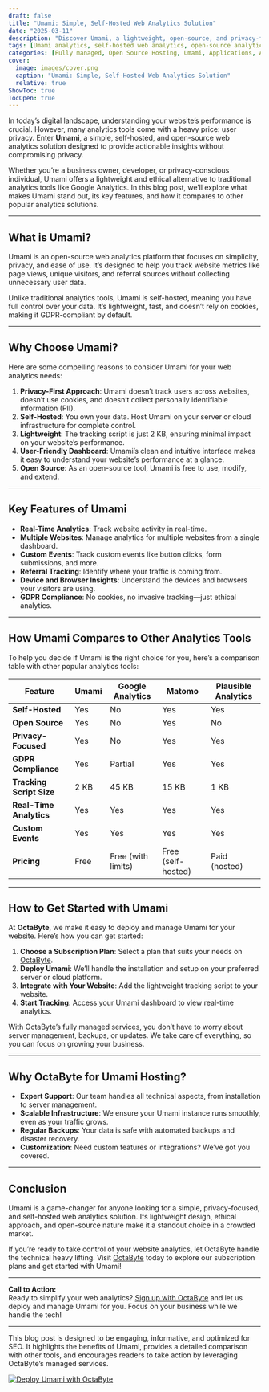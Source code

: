 ```yaml
---
draft: false
title: "Umami: Simple, Self-Hosted Web Analytics Solution"
date: "2025-03-11"
description: "Discover Umami, a lightweight, open-source, and privacy-focused web analytics tool. Learn how Umami simplifies tracking website performance while respecting user privacy. Perfect for businesses and individuals seeking a self-hosted alternative to Google Analytics."
tags: [Umami analytics, self-hosted web analytics, open-source analytics, privacy-focused analytics, Google Analytics alternative, Umami vs Google Analytics, web analytics tools, Umami installation, Umami features]
categories: [Fully managed, Open Source Hosting, Umami, Applications, Analytics]
cover:
  image: images/cover.png
  caption: "Umami: Simple, Self-Hosted Web Analytics Solution"
  relative: true
ShowToc: true
TocOpen: true
---
```



In today’s digital landscape, understanding your website’s performance is crucial. However, many analytics tools come with a heavy price: user privacy. Enter **Umami**, a simple, self-hosted, and open-source web analytics solution designed to provide actionable insights without compromising privacy.  

Whether you’re a business owner, developer, or privacy-conscious individual, Umami offers a lightweight and ethical alternative to traditional analytics tools like Google Analytics. In this blog post, we’ll explore what makes Umami stand out, its key features, and how it compares to other popular analytics solutions.  

---

## What is Umami?  

Umami is an open-source web analytics platform that focuses on simplicity, privacy, and ease of use. It’s designed to help you track website metrics like page views, unique visitors, and referral sources without collecting unnecessary user data.  

Unlike traditional analytics tools, Umami is self-hosted, meaning you have full control over your data. It’s lightweight, fast, and doesn’t rely on cookies, making it GDPR-compliant by default.  

---

## Why Choose Umami?  

Here are some compelling reasons to consider Umami for your web analytics needs:  

1. **Privacy-First Approach**: Umami doesn’t track users across websites, doesn’t use cookies, and doesn’t collect personally identifiable information (PII).  
2. **Self-Hosted**: You own your data. Host Umami on your server or cloud infrastructure for complete control.  
3. **Lightweight**: The tracking script is just 2 KB, ensuring minimal impact on your website’s performance.  
4. **User-Friendly Dashboard**: Umami’s clean and intuitive interface makes it easy to understand your website’s performance at a glance.  
5. **Open Source**: As an open-source tool, Umami is free to use, modify, and extend.  

---

## Key Features of Umami  

- **Real-Time Analytics**: Track website activity in real-time.  
- **Multiple Websites**: Manage analytics for multiple websites from a single dashboard.  
- **Custom Events**: Track custom events like button clicks, form submissions, and more.  
- **Referral Tracking**: Identify where your traffic is coming from.  
- **Device and Browser Insights**: Understand the devices and browsers your visitors are using.  
- **GDPR Compliance**: No cookies, no invasive tracking—just ethical analytics.  

---

## How Umami Compares to Other Analytics Tools  

To help you decide if Umami is the right choice for you, here’s a comparison table with other popular analytics tools:  

| Feature                | Umami               | Google Analytics      | Matomo                | Plausible Analytics   |  
|------------------------|---------------------|-----------------------|-----------------------|-----------------------|  
| **Self-Hosted**        | Yes                 | No                    | Yes                   | Yes                   |  
| **Open Source**        | Yes                 | No                    | Yes                   | No                    |  
| **Privacy-Focused**    | Yes                 | No                    | Yes                   | Yes                   |  
| **GDPR Compliance**    | Yes                 | Partial               | Yes                   | Yes                   |  
| **Tracking Script Size**| 2 KB                | 45 KB                 | 15 KB                 | 1 KB                  |  
| **Real-Time Analytics**| Yes                 | Yes                   | Yes                   | Yes                   |  
| **Custom Events**      | Yes                 | Yes                   | Yes                   | Yes                   |  
| **Pricing**            | Free                | Free (with limits)    | Free (self-hosted)    | Paid (hosted)         |  

---

## How to Get Started with Umami  

At **OctaByte**, we make it easy to deploy and manage Umami for your website. Here’s how you can get started:  

1. **Choose a Subscription Plan**: Select a plan that suits your needs on [OctaByte](https://octabyte.io).  
2. **Deploy Umami**: We’ll handle the installation and setup on your preferred server or cloud platform.  
3. **Integrate with Your Website**: Add the lightweight tracking script to your website.  
4. **Start Tracking**: Access your Umami dashboard to view real-time analytics.  

With OctaByte’s fully managed services, you don’t have to worry about server management, backups, or updates. We take care of everything, so you can focus on growing your business.  

---

## Why OctaByte for Umami Hosting?  

- **Expert Support**: Our team handles all technical aspects, from installation to server management.  
- **Scalable Infrastructure**: We ensure your Umami instance runs smoothly, even as your traffic grows.  
- **Regular Backups**: Your data is safe with automated backups and disaster recovery.  
- **Customization**: Need custom features or integrations? We’ve got you covered.  

---

## Conclusion  

Umami is a game-changer for anyone looking for a simple, privacy-focused, and self-hosted web analytics solution. Its lightweight design, ethical approach, and open-source nature make it a standout choice in a crowded market.  

If you’re ready to take control of your website analytics, let OctaByte handle the technical heavy lifting. Visit [OctaByte](https://octabyte.io) today to explore our subscription plans and get started with Umami!  

---

**Call to Action:**  
Ready to simplify your web analytics? [Sign up with OctaByte](https://octabyte.io) and let us deploy and manage Umami for you. Focus on your business while we handle the tech!  

--- 

This blog post is designed to be engaging, informative, and optimized for SEO. It highlights the benefits of Umami, provides a detailed comparison with other tools, and encourages readers to take action by leveraging OctaByte’s managed services.

[![Deploy Umami with OctaByte](/images/deploy-on-octabyte.png)](https://octabyte.io/fully-managed-open-source-services/applications/analytics/umami)